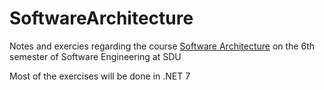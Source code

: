 # SoftwareArchitecture
Notes and exercies regarding the course [Software Architecture](https://odin.sdu.dk/sitecore/index.php?a=fagbesk&id=117427&lang=da) on the 6th semester of Software Engineering at SDU

Most of the exercises will be done in .NET 7
